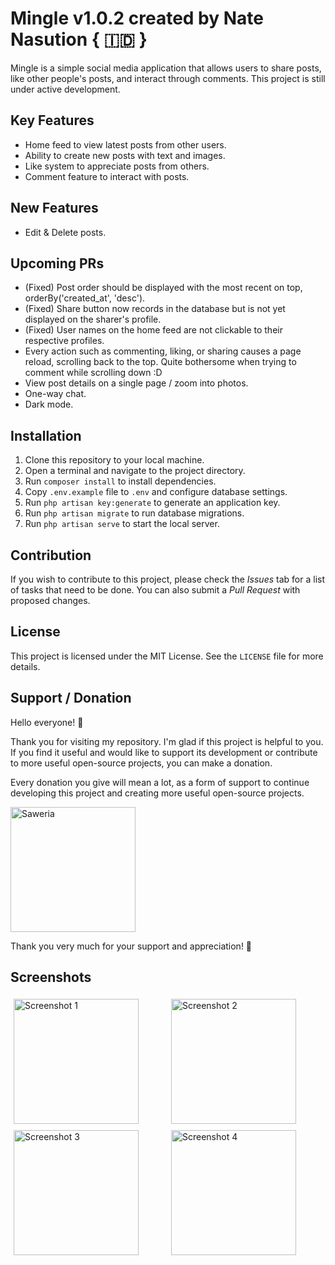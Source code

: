# Mingle v1.0.2 created by Nate Nasution { :indonesia: }


Mingle is a simple social media application that allows users to share posts, like other people's posts, and interact through comments. This project is still under active development.

## Key Features
- Home feed to view latest posts from other users.
- Ability to create new posts with text and images.
- Like system to appreciate posts from others.
- Comment feature to interact with posts.

## New Features
- Edit & Delete posts.

## Upcoming PRs
- (Fixed) Post order should be displayed with the most recent on top, orderBy('created_at', 'desc').
- (Fixed) Share button now records in the database but is not yet displayed on the sharer's profile.
- (Fixed) User names on the home feed are not clickable to their respective profiles.
- Every action such as commenting, liking, or sharing causes a page reload, scrolling back to the top. Quite bothersome when trying to comment while scrolling down :D
- View post details on a single page / zoom into photos.
- One-way chat.
- Dark mode.

## Installation
1. Clone this repository to your local machine.
2. Open a terminal and navigate to the project directory.
3. Run `composer install` to install dependencies.
4. Copy `.env.example` file to `.env` and configure database settings.
5. Run `php artisan key:generate` to generate an application key.
6. Run `php artisan migrate` to run database migrations.
7. Run `php artisan serve` to start the local server.

## Contribution
If you wish to contribute to this project, please check the *Issues* tab for a list of tasks that need to be done. You can also submit a *Pull Request* with proposed changes.

## License
This project is licensed under the MIT License. See the `LICENSE` file for more details.

## Support / Donation

Hello everyone! 👋

Thank you for visiting my repository. I'm glad if this project is helpful to you. If you find it useful and would like to support its development or contribute to more useful open-source projects, you can make a donation.

Every donation you give will mean a lot, as a form of support to continue developing this project and creating more useful open-source projects.

<a href="https://saweria.co/bhottu" target="_blank">
    <img src="https://github.com/bhottu/nate-social-media/assets/35356275/b0a6053d-4033-467f-8578-e99abed81710" alt="Saweria" width="200" />
</a>

Thank you very much for your support and appreciation! 🙏

## Screenshots

<div style="display: flex; flex-wrap: wrap;">
  <div style="flex: 1 1 30%; margin: 5px;">
    <img src="https://github.com/bhottu/nate-social-media/assets/35356275/359eaa10-380f-4ea9-95f6-28cd587c4e2f" alt="Screenshot 1" width="200"/>
  </div>
  <div style="flex: 1 1 30%; margin: 5px;">
    <img src="https://github.com/bhottu/nate-social-media/assets/35356275/abf3d4bc-0dac-44e4-82b1-a53cd468669b" alt="Screenshot 2" width="200" />
  </div>
  <div style="flex: 1 1 30%; margin: 5px;">
    <img src="https://github.com/bhottu/nate-social-media/assets/35356275/7a49ad52-95b4-40f0-b3c2-34ae750c9943" alt="Screenshot 3" width="200" />
  </div>
  <div style="flex: 1 1 30%; margin: 5px;">
    <img src="https://github.com/bhottu/nate-social-media/assets/35356275/6c305754-b9f2-4308-ac42-2d66e161cb65" alt="Screenshot 4" width="200" />
  </div>
</div>
